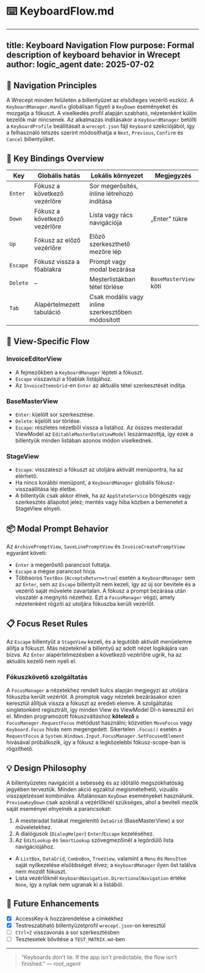 # ⌨️ KeyboardFlow.md

---
**title:** Keyboard Navigation Flow
**purpose:** Formal description of keyboard behavior in Wrecept
**author:** logic_agent
**date:** 2025-07-02
---

## 🧭 Navigation Principles

A Wrecept minden felületén a billentyűzet az elsődleges vezérlő eszköz. A `KeyboardManager.Handle` globálisan figyeli a `KeyDown` eseményeket és mozgatja a fókuszt. A viselkedés profil alapján szabható, nézetenként külön kezelők már nincsenek.
Az alkalmazás indításakor a `KeyboardManager` betölti a `KeyboardProfile` beállításait a `wrecept.json` fájl `Keyboard` szekciójából, így a felhasználó tetszés szerint módosíthatja a `Next`, `Previous`, `Confirm` és `Cancel` billentyűket.

## 🔑 Key Bindings Overview

| Key      | Globális hatás                     | Lokális környezet                        | Megjegyzés |
|---------|-----------------------------------|------------------------------------------|------------|
| `Enter` | Fókusz a következő vezérlőre       | Sor megerősítés, inline létrehozó indítása |            |
| `Down`  | Fókusz a következő vezérlőre       | Lista vagy rács navigációja              | „Enter” tükre |
| `Up`    | Fókusz az előző vezérlőre          | Előző szerkeszthető mezőre lép            |            |
| `Escape`| Fókusz vissza a főablakra          | Prompt vagy modal bezárása               |            |
| `Delete`| –                                 | Mesterlistákban tétel törlése            | `BaseMasterView` köti |
| `Tab`   | Alapértelmezett tabuláció         | Csak modális vagy inline szerkesztőben módosított | |

## 🧾 View-Specific Flow

### InvoiceEditorView
- A fejmezőkben a `KeyboardManager` lépteti a fókuszt.
- `Escape` visszaviszi a főablak listájához.
- Az `InvoiceItemsGrid`-en `Enter` az aktuális tétel szerkesztését indítja.

### BaseMasterView
- `Enter`: kijelölt sor szerkesztése.
- `Delete`: kijelölt sor törlése.
- `Escape`: részletes nézetből vissza a listához.
Az összes mesteradat ViewModel az `EditableMasterDataViewModel` leszármazottja, így ezek a billentyűk minden listában azonos módon viselkednek.

### StageView
- `Escape`: visszateszi a fókuszt az utoljára aktivált menüpontra, ha az elérhető.
- Ha nincs korábbi menüpont, a `KeyboardManager` globális fókusz-visszaállítása lép életbe.
- A billentyűk csak akkor élnek, ha az `AppStateService` böngészés vagy szerkesztés állapotot jelez; mentés vagy hiba közben a bemenetet a StageView elnyeli.

## 📦 Modal Prompt Behavior

Az `ArchivePromptView`, `SaveLinePromptView` és `InvoiceCreatePromptView` egyaránt követi:
- `Enter` a megerősítő parancsot futtatja.
- `Escape` a mégse parancsot hívja.
- Többsoros `TextBox` (`AcceptsReturn=true`) esetén a `KeyboardManager` sem az `Enter`, sem az `Escape` billentyűt nem kezeli, így az új sor bevitele és a vezérlő saját művelete zavartalan.
A fókusz a prompt bezárása után visszatér a megnyitó nézethez.
Ezt a `FocusManager` végzi, amely nézetenként rögzíti az utoljára fókuszba került vezérlőt.

## 📋 Focus Reset Rules

Az `Escape` billentyűt a `StageView` kezeli, és a legutóbb aktivált menüelemre
állítja a fókuszt. Más nézeteknél a billentyű az adott nézet logikájára van
bízva.
Az `Enter` alapértelmezésben a következő vezérlőre ugrik, ha az aktuális kezelő nem nyeli el.

### Fókuszkövető szolgáltatás

A `FocusManager` a nézetekhez rendelt kulcs alapján megjegyzi az utoljára fókuszba került vezérlőt. A promptok vagy nézetek bezárásakor ezen keresztül állítjuk vissza a fókuszt az eredeti elemre. A szolgáltatás singletonként regisztrált, így minden View és ViewModel DI-n keresztül éri el.
Minden programozott fókuszváltáshoz **kötelező** a `FocusManager.RequestFocus` metódust használni; közvetlen `MoveFocus` vagy `Keyboard.Focus` hívás nem megengedett.
Sikertelen `.Focus()` esetén a `RequestFocus` a `System.Windows.Input.FocusManager.SetFocusedElement` hívásával próbálkozik, így a fókusz a legközelebbi fókusz-scope-ban is rögzíthető.

## 💡 Design Philosophy

A billentyűzetes navigációt a sebesség és az időtálló megszokhatóság jegyében terveztük. Minden akció egzaktul megismételhető, vizuális visszajelzéssel kombinálva.
Általánosan `KeyDown` eseményeket használunk. `PreviewKeyDown` csak azoknál a vezérlőknél szükséges, ahol a beviteli mezők saját eseményei elnyelnék a parancsokat:
1. A mesteradat listákat megjelenítő `DataGrid` (BaseMasterView) a sor műveletekhez.
2. A dialógusok (`DialogHelper`) `Enter`/`Escape` kezeléséhez.
3. Az `EditLookup` és `SmartLookup` szövegmezőinél a legördülő lista navigációjához.
- A `ListBox`, `DataGrid`, `ComboBox`, `TreeView`, valamint a `Menu` és `MenuItem` saját nyílkezelése elsőbbséget élvez; a `KeyboardManager` ilyen őst találva nem mozdít fókuszt.
- Lista vezérlőknél `KeyboardNavigation.DirectionalNavigation` értéke `None`, így a nyilak nem ugranak ki a listából.

## 🔧 Future Enhancements

- [x] AccessKey-k hozzárendelése a címkékhez
- [x] Testreszabható billentyűzetprofil `wrecept.json`-on keresztül
- [ ] `Ctrl+Z` visszavonás a sor szerkesztésben
- [ ] Tesztesetek bővítése a `TEST_MATRIX.md`-ben

---

> “Keyboards don't lie. If the app isn't predictable, the flow isn't finished.” — *root_agent*
